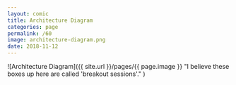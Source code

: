 ```yaml
---
layout: comic
title: Architecture Diagram
categories: page
permalink: /60
image: architecture-diagram.png
date: 2018-11-12
---
```


![Architecture Diagram]({{ site.url }}/pages/{{ page.image }} "I believe these boxes up here are called 'breakout sessions'." )